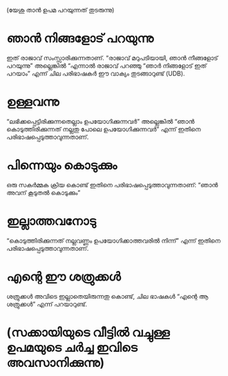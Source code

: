 (യേശു താൻ ഉപമ പറയുന്നത് തുടരുന്നു)
# ഞാൻ നിങ്ങളോട് പറയുന്നു
ഇത് രാജാവ് സംസ്സാരിക്കുന്നതാണ്. “രാജാവ് മറുപടിയായി, ഞാൻ നീങ്ങളോട് പറയുന്നു” അല്ലെങ്കിൽ “എന്നാൽ രാജാവ് പറഞ്ഞു “ഞാർ നിങ്ങളോട് ഇത് പറയാം” എന്ന് ചില പരിഭാഷകർ ഈ വാക്യം തുടങ്ങാറുണ്ട് (UDB).
# ഉള്ളവന്നു
“ലഭിക്കപ്പെട്ടിരിക്കുന്നതെല്ലാം ഉപയോഗിക്കുന്നവർ” അല്ലെങ്കിൽ “ഞാൻ കൊടുത്തിരിക്കുന്നത് നല്ലതു പോലെ ഉപയോഗിക്കുന്നവർ” എന്ന് ഇതിനെ പരിഭാഷപ്പെടുത്താവുന്നതാണ്.
# പിന്നെയും കൊടുക്കും
ഒരു സകർമ്മക ക്രിയ കൊണ്ട് ഇതിനെ പരിഭാഷപ്പെടുത്താവുന്നതാണ്: “ഞാൻ അവന് കൂടുതൽ കൊടുക്കും”
# ഇല്ലാത്തവനോടു
“കൊടുത്തിരിക്കുന്നത് നല്ലവണ്ണം ഉപയോഗിക്കാത്തവരിൽ നിന്ന്” എന്ന് ഇതിനെ പരിഭാഷപ്പെടുത്താവുന്നതാണ്.
# എന്റെ ഈ ശത്രുക്കൾ
ശത്രുക്കൾ അവിടെ ഇല്ലാതെയിരുന്നതു കൊണ്ട്, ചില ഭാഷകൾ “എന്റെ ആ ശത്രുക്കൾ” എന്ന് പറയാറുണ്ട്.
# (സക്കായിയുടെ വീട്ടിൽ വച്ചുള്ള ഉപമയുടെ ചർച്ച ഇവിടെ അവസാനിക്കുന്നു)
